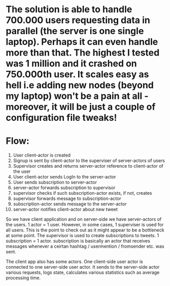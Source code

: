 # The solution is able to handle 700.000 users requesting data in parallel (the server is one single laptop). Perhaps it can even handle more than that. The highest I tested was 1 million and it crashed on 750.000th user. It scales easy as hell i.e adding new nodes (beyond my laptop) won't be a pain at all - moreover, it will be just a couple of configuration file tweaks!

# Flow:

1. User client-actor is created
2. Signup is sent by client-actor to the superviser of server-actors of users
3. Supervisor creates and returns server-actor reference to client-actor of the user
4. User client-actor sends LogIn to the server-actor
5. User sends subscription to server-actor
6. server-actor forwards subscription to supervisor
7. supervisor checks if such subscription-actor exists, if not, creates
8. supervisor forwards message to subscription-actor
9. subscription-actor sends message to the server-actor
10. server-actor notifies client-actor about new tweet

So we have client application and on server-side we have server-actors of the users. 1 actor = 1 user. However, in some cases, 1 superviser is used for all users. This is the point to check out as it might appear to be a bottleneck at some point. The supervisor is used to create subscriptions to tweets. 1 subscription = 1 actor. subscription is basically an actor that receives messages whenever a ceirtan hashtag / usermention / fromsender etc. was sent.

The client app also has some actors. One client-side user actor is connected to one server-side user actor. It sends to the server-side actor various requests, logs state, calculates various statistics such as average processing time. 